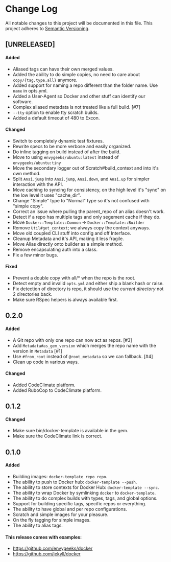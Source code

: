 # Change Log

All notable changes to this project will be documented in this file. This
project adheres to [Semantic Versioning](http://semver.org/).

## [UNRELEASED]
#### Added
- Aliased tags can have their own merged values.
- Added the ability to do simple copies, no need to care about `copy/{tag,type,all}` anymore.
- Added support for naming a repo different than the folder name.  Use `name` in opts.yml.
- Added a User-Agent so Docker and other stuff can identify our software.
- Complex aliased metadata is not treated like a full build. [#7]
- `--tty` option to enable tty scratch builds.
- Added a default timeout of 480 to Excon.

#### Changed
- Switch to completely dynamic test fixtures.
- Rewrite specs to be more verbose and easily organized.
- Do inline tagging on build instead of after the build.
- Move to using `envygeeks/ubuntu:latest` instead of `envygeeks/ubuntu:tiny`
- Move the secondary logger out of Scratch#build_context and into it's own method.
- Split `Ansi.jump` into `Ansi.jump`, `Ansi.down`, and `Ansi.up` for simpler interaction with the API.
- Move caching to syncing for consistency, on the high level it's "sync" on the low level it uses "cache_dir".
- Change "Simple" type to "Normal" type so it's not confused with "simple copy".
- Correct an issue where pulling the parent_repo of an alias doesn't work.
- Detect if a repo has multiple tags and only segement cache if they do.
- Move `Docker::Template::Common` -> `Docker::Template::Builder`
- Remove `Util#get_context`; we always copy the context anyways.
- Move old coupled CLI stuff into config and off Interface.
- Cleanup Metadata and it's API, making it less fragile.
- Move Alias directly onto builder as a simple method.
- Remove encapsulating auth into a class.
- Fix a few minor bugs.

#### Fixed
- Prevent a double copy with all/* when the repo is the root.
- Detect empty and invalid `opts.yml` and either ship a blank hash or raise.
- Fix detection of directory is repo, it should use the *current directory* not 2 directories back.
- Make sure RSpec helpers is always available first.

## 0.2.0
#### Added
- A Git repo with only one repo can now act as repos. [#3]
- Add `Metadata#as_gem_version` which merges the repo name with the version in `Metadata` [#1]
- Use `#from_root` instead of `@root_metadata` so we can fallback. [#4]
- Clean up code in various ways.

#### Changed
- Added CodeClimate platform.
- Added RuboCop to CodeClimate platform.

## 0.1.2
#### Changed
- Make sure bin/docker-template is available in the gem.
- Make sure the CodeClimate link is correct.

## 0.1.0
#### Added
- Building images: `docker-template repo repo`.
- The ability to push to Docker hub: `docker-template --push`.
- The ability to store contexts for Docker Hub: `docker-template --sync`.
- The ability to wrap Docker by symlinking `docker` to `docker-template`.
- The ability to do complex builds with types, tags, and global options.
- Support for building specific tags, specific repos or everything.
- The ability to have global and per repo configurations.
- Scratch and simple images for your pleasure.
- On the fly tagging for simple images.
- The ability to alias tags.

#### This release comes with examples:
- https://github.com/envygeeks/docker
- https://github.com/jekyll/docker

